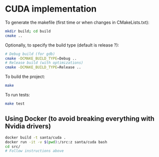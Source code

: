 # CUDA implementation

To generate the makefile (first time or when changes in CMakeLists.txt):
```bash
mkdir build; cd build
cmake ..
```

Optionally, to specify the build type (default is release ?):
```bash
# Debug build (for gdb)
cmake -DCMAKE_BUILD_TYPE=Debug ..
# Release build (with optimizations)
cmake -DCMAKE_BUILD_TYPE=Release ..
```

To build the project:
```bash
make
```

To run tests:
```bash
make test
```

## Using Docker (to avoid breaking everything with Nvidia drivers)

```bash
docker build -t santa/cuda .
docker run -it -v $(pwd):/src:z santa/cuda bash
cd src/
# Follow instructions above
```

